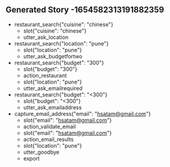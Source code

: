 ## Generated Story -1654582313191882359
* restaurant_search{"cuisine": "chinese"}
    - slot{"cuisine": "chinese"}
    - utter_ask_location
* restaurant_search{"location": "pune"}
    - slot{"location": "pune"}
    - utter_ask_budgetfortwo
* restaurant_search{"budget": "300"}
    - slot{"budget": "300"}
    - action_restaurant
    - slot{"location": "pune"}
    - utter_ask_emailrequired
* restaurant_search{"budget": "<300"}
    - slot{"budget": "<300"}
    - utter_ask_emailaddress
* capture_email_address{"email": "hsatam@gmail.com"}
    - slot{"email": "hsatam@gmail.com"}
    - action_validate_email
    - slot{"email": "hsatam@gmail.com"}
    - action_email_results
    - slot{"location": "pune"}
    - utter_goodbye
    - export

